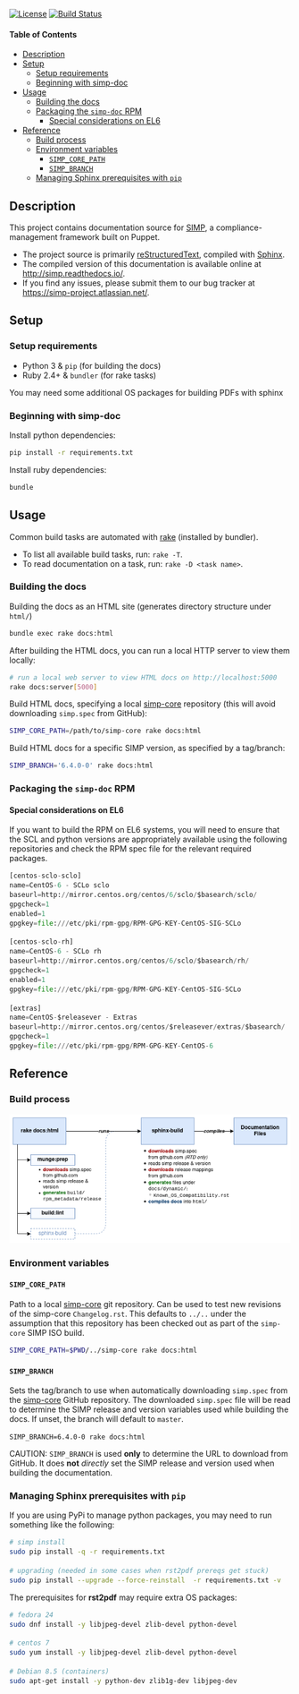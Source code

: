 [![License](http://img.shields.io/:license-apache-blue.svg)](http://www.apache.org/licenses/LICENSE-2.0.html)
[![Build Status](https://travis-ci.com/simp/simp-doc.svg)](https://travis-ci.com/simp/simp-doc)

#### Table of Contents

<!-- vim-markdown-toc GFM -->

* [Description](#description)
* [Setup](#setup)
  * [Setup requirements](#setup-requirements)
  * [Beginning with simp-doc](#beginning-with-simp-doc)
* [Usage](#usage)
  * [Building the docs](#building-the-docs)
  * [Packaging the `simp-doc` RPM](#packaging-the-simp-doc-rpm)
    * [Special considerations on EL6](#special-considerations-on-el6)
* [Reference](#reference)
  * [Build process](#build-process)
  * [Environment variables](#environment-variables)
    * [`SIMP_CORE_PATH`](#simp_core_path)
    * [`SIMP_BRANCH`](#simp_branch)
  * [Managing Sphinx prerequisites with `pip`](#managing-sphinx-prerequisites-with-pip)

<!-- vim-markdown-toc -->

## Description

This project contains documentation source for [SIMP][simp], a
compliance-management framework built on Puppet.

* The project source is primarily [reStructuredText][rest], compiled with
  [Sphinx][sphinx].
* The compiled version of this documentation is available online at
  http://simp.readthedocs.io/.
* If you find any issues, please submit them to our bug tracker at
  https://simp-project.atlassian.net/.

## Setup

### Setup requirements

* Python 3 & `pip` (for building the docs)
* Ruby 2.4+ & `bundler` (for rake tasks)

You may need some additional OS packages for building PDFs with sphinx

### Beginning with simp-doc

Install python dependencies:

```sh
pip install -r requirements.txt
```

Install ruby dependencies:

```sh
bundle
```

## Usage

Common build tasks are automated with [rake][rake] (installed by bundler).

* To list all available build tasks, run: `rake -T`.
* To read documentation on a task, run: `rake -D <task name>`.

### Building the docs

Building the docs as an HTML site (generates directory structure under `html/`)

```bash
bundle exec rake docs:html
```

After building the HTML docs, you can run a local HTTP server to view them locally:

```bash
# run a local web server to view HTML docs on http://localhost:5000
rake docs:server[5000]
```


Build HTML docs, specifying a local [simp-core][simp-core] repository (this
will avoid downloading `simp.spec` from GitHub):

```sh
SIMP_CORE_PATH=/path/to/simp-core rake docs:html
```

Build HTML docs for a specific SIMP version, as specified by a tag/branch:

```sh
SIMP_BRANCH='6.4.0-0' rake docs:html
```


### Packaging the `simp-doc` RPM

#### Special considerations on EL6

If you want to build the RPM on EL6 systems, you will need to ensure that the
SCL and python versions are appropriately available using the following
repositories and check the RPM spec file for the relevant required packages.

```python
[centos-sclo-sclo]
name=CentOS-6 - SCLo sclo
baseurl=http://mirror.centos.org/centos/6/sclo/$basearch/sclo/
gpgcheck=1
enabled=1
gpgkey=file:///etc/pki/rpm-gpg/RPM-GPG-KEY-CentOS-SIG-SCLo

[centos-sclo-rh]
name=CentOS-6 - SCLo rh
baseurl=http://mirror.centos.org/centos/6/sclo/$basearch/rh/
gpgcheck=1
enabled=1
gpgkey=file:///etc/pki/rpm-gpg/RPM-GPG-KEY-CentOS-SIG-SCLo

[extras]
name=CentOS-$releasever - Extras
baseurl=http://mirror.centos.org/centos/$releasever/extras/$basearch/
gpgcheck=1
gpgkey=file:///etc/pki/rpm-gpg/RPM-GPG-KEY-CentOS-6
```


## Reference

### Build process

![simp-doc build workflow](assets/simp-doc-build-process.drawio.png)

### Environment variables

#### `SIMP_CORE_PATH`

Path to a local [simp-core][simp-core] git repository.  Can be used to test new
revisions of the simp-core `Changelog.rst`.  This defaults to `../..`
under the assumption that this repository has been checked out as part of
the `simp-core` SIMP ISO build.

```bash
SIMP_CORE_PATH=$PWD/../simp-core rake docs:html
```

#### `SIMP_BRANCH`

Sets the tag/branch to use when automatically downloading `simp.spec` from the
[simp-core][simp-core] GitHub repository. The downloaded `simp.spec` file will
be read to determine the SIMP release and version variables used  while
building the docs.  If unset, the branch will default to `master`.

`SIMP_BRANCH=6.4.0-0 rake docs:html`

CAUTION:  `SIMP_BRANCH` is used **only** to determine the URL to download from
GitHub. It does **not** _directly_ set the SIMP release and version used
when building the documentation.


### Managing Sphinx prerequisites with `pip`

If you are using PyPi to manage python packages, you may need to run something
like the following:

```bash
# simp install
sudo pip install -q -r requirements.txt

# upgrading (needed in some cases when rst2pdf prereqs get stuck)
sudo pip install --upgrade --force-reinstall  -r requirements.txt -v
```

The prerequisites for **rst2pdf** may require extra OS packages:

```bash
# fedora 24
sudo dnf install -y libjpeg-devel zlib-devel python-devel

# centos 7
sudo yum install -y libjpeg-devel zlib-devel python-devel

# Debian 8.5 (containers)
sudo apt-get install -y python-dev zlib1g-dev libjpeg-dev

```

[simp]: https://simp-project.com
[simp-core]: https://github.com/simp/simp-core
[rest]: https://docutils.sourceforge.io/rst.html
[sphinx]: https://www.sphinx-doc.org/
[rake]: https://github.com/ruby/rake
